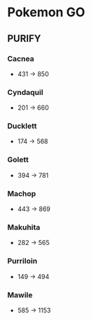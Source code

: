 # Pokemon GO
## PURIFY
### Cacnea

* 431 -> 850

### Cyndaquil

* 201 -> 660

### Ducklett

* 174 -> 568

### Golett

* 394 -> 781

### Machop

* 443 -> 869

### Makuhita

* 282 -> 565

### Purriloin

* 149 -> 494

### Mawile

* 585 -> 1153
